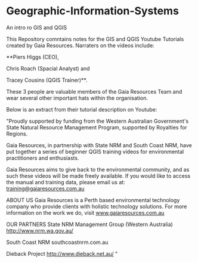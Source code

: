 # Geographic-Information-Systems
An intro ro GIS and QGIS



This Repository comntains notes for the GIS and QGIS Youtube Tutorials created by Gaia Resources. Narraters on the videos include:

**Piers Higgs (CEO),

Chris Roach (Spacial Analyst) and 

Tracey Cousins (QGIS Trainer)**. 

These 3 people are valuable members of the Gaia Resources Team and wear several other important hats within the organisation. 

Below is an extract from their tutorial description on Youtube:

"Proudly supported by funding from the Western Australian Government's State Natural Resource Management Program, supported by Royalties for Regions.

Gaia Resources, in partnership with State NRM and South Coast NRM, have put together a series of beginner QGIS training videos for environmental practitioners and enthusiasts. 

Gaia Resources aims to give back to the environmental community, and as such these videos will be made freely available. If you would like to access the manual and training data, please email us at:
training@gaiaresources.com.au

ABOUT US
Gaia Resources is a Perth based environmental technology company who provide clients with holistic technology solutions. For more information on the work we do, visit
www.gaiaresources.com.au

OUR PARTNERS
State NRM Management Group (Western Australia)
http://www.nrm.wa.gov.au/

South Coast NRM
southcoastnrm.com.au

Dieback Project
http://www.dieback.net.au/ "
